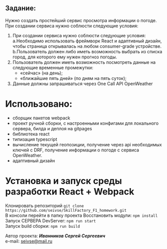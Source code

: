 ## Задание:
Нужно создать простейший сервис просмотра информации о погоде.
При создании сервиса нужно соблюсти следующие условия:

1. При создании сервиса нужно соблюсти следующие условия:
   a.Необходимо использовать фреймворк React и адаптивный дизайн, чтобы страница открывалась на любом consumer-grade устройстве.
   b.Пользователь должен либо иметь возможность выбрать из списка город, для которого ему нужен прогноз погоды.
2. Пользователь должен иметь возможность посмотреть данные на следующие временные промежутки: 
   - «сейчас» (на день);
   - «ближайшие пять дней» (по дням на пять суток);
3. Данные должны запрашиваться через One Call API OpenWeather


# Использовано:
- сборщик пакетов webpack
- проект ручной сборки, с настроенными конфигами для локального сервера, билда и деплоя на gitpages
- библиотека react
- типизация typescript
- вычисление текущей геопозиции, получение через api необходимых ключей
с DRF, получение информации о погоде с сервиса OpenWeather.
- адаптивный дизайн


# Установка и запуск среды разработки React + Webpack
Клонировать репозиторий `git clone https://github.com/seivse/SkillFactory_F1_homework.git`  
В консоли перейти в папку проекта
Восстановить модули: `npm install`   
Запуск СЕРВЕРА DevServer: `npm run start`  
Запуск build сборки: `npm run build`  



Автор проекта: ***Иванников Сергей Сергеевич***  
e-mail: seivse@mail.ru
 

